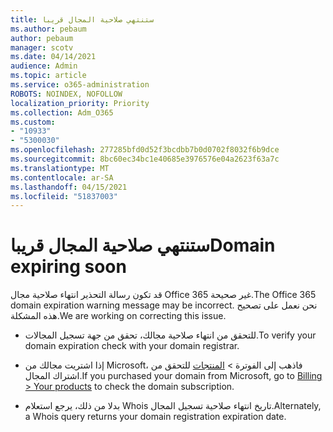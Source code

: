 ```yaml
---
title: ستنتهي صلاحية المجال قريبا
ms.author: pebaum
author: pebaum
manager: scotv
ms.date: 04/14/2021
audience: Admin
ms.topic: article
ms.service: o365-administration
ROBOTS: NOINDEX, NOFOLLOW
localization_priority: Priority
ms.collection: Adm_O365
ms.custom:
- "10933"
- "5300030"
ms.openlocfilehash: 277285bfd0d52f3bcdbb7b0d0702f8032f6b9dce
ms.sourcegitcommit: 8bc60ec34bc1e40685e3976576e04a2623f63a7c
ms.translationtype: MT
ms.contentlocale: ar-SA
ms.lasthandoff: 04/15/2021
ms.locfileid: "51837003"
---
```

# <a name="domain-expiring-soon"></a><span data-ttu-id="44e1c-102">ستنتهي صلاحية المجال قريبا</span><span class="sxs-lookup"><span data-stu-id="44e1c-102">Domain expiring soon</span></span>

<span data-ttu-id="44e1c-103">قد تكون رسالة التحذير انتهاء صلاحية مجال Office 365 غير صحيحة.</span><span class="sxs-lookup"><span data-stu-id="44e1c-103">The Office 365 domain expiration warning message may be incorrect.</span></span> <span data-ttu-id="44e1c-104">نحن نعمل على تصحيح هذه المشكلة.</span><span class="sxs-lookup"><span data-stu-id="44e1c-104">We are working on correcting this issue.</span></span>

- <span data-ttu-id="44e1c-105">للتحقق من انتهاء صلاحية مجالك، تحقق من جهة تسجيل المجالات.</span><span class="sxs-lookup"><span data-stu-id="44e1c-105">To verify your domain expiration check with your domain registrar.</span></span>

- <span data-ttu-id="44e1c-106">إذا اشتريت مجالك من Microsoft، فاذهب إلى الفوترة > [المنتجات](https://admin.microsoft.com/Adminportal/Home?source=applauncher#/subscriptions) للتحقق من اشتراك المجال.</span><span class="sxs-lookup"><span data-stu-id="44e1c-106">If you purchased your domain from Microsoft, go to [Billing > Your products](https://admin.microsoft.com/Adminportal/Home?source=applauncher#/subscriptions) to check the domain subscription.</span></span>

- <span data-ttu-id="44e1c-107">بدلا من ذلك، يرجع استعلام Whois تاريخ انتهاء صلاحية تسجيل المجال.</span><span class="sxs-lookup"><span data-stu-id="44e1c-107">Alternately, a Whois query returns your domain registration expiration date.</span></span>